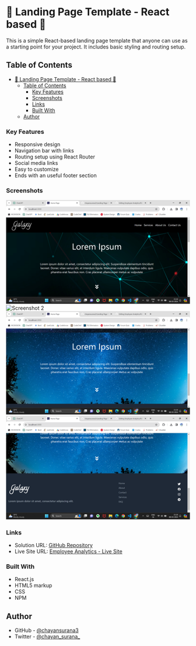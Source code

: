 # 🚀 Landing Page Template - React based 🚀

This is a simple React-based landing page template that anyone can use as a starting point for your project. It includes basic styling and routing setup.

## Table of Contents

- [🚀 Landing Page Template - React based 🚀](#-landing-page-template---react-based-)
  - [Table of Contents](#table-of-contents)
    - [Key Features](#key-features)
    - [Screenshots](#screenshots)
    - [Links](#links)
    - [Built With](#built-with)
  - [Author](#author)

### Key Features

- Responsive design
- Navigation bar with links
- Routing setup using React Router
- Social media links
- Easy to customize
- Ends with an useful footer section

### Screenshots

![Screenshot 1](./screenshots/Screenshot1.png)
![Screenshot 2](./screenshots/Screenshot2.png)
![Screenshot 3](./screenshots/Screenshot3.png)
![Screenshot 4](./screenshots/Screenshot4.png)

### Links

- Solution URL: [GitHub Repository](https://github.com/chayansurana3/Landing-Page-Template.git)
- Live Site URL: [Employee Analytics - Live Site](https://org-analytics.netlify.app)

### Built With

- React.js
- HTML5 markup
- CSS
- NPM

## Author

- GitHub - [@chayansurana3](https://github.com/chayansurana3)
- Twitter - [@chayan_surana_](https://twitter.com/chayan_surana_)
